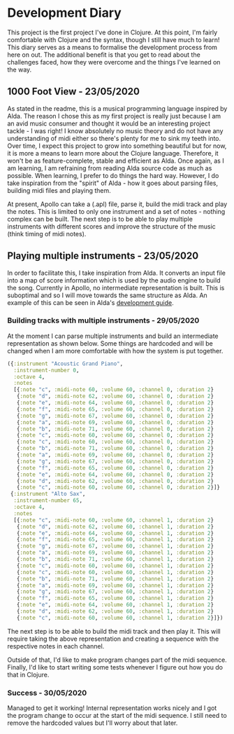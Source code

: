# Development Diary

This project is the first project I've done in Clojure. At this point, I'm fairly comfortable with Clojure and the syntax, though I still have much to learn! This diary serves as a means to formalise the development process from here on out. The additional benefit is that you get to read about the challenges faced, how they were overcome and the things I've learned on the way.

## 1000 Foot View - 23/05/2020

As stated in the readme, this is a musical programming language inspired by Alda. The reason I chose this as my first project is really just because I am an avid music consumer and thought it would be an interesting project tackle - I was right! I know absolutely no music theory and do not have any understanding of midi either so there's plenty for me to sink my teeth into. Over time, I expect this project to grow into something beautiful but for now, it is more a means to learn more about the Clojure language. Therefore, it won't be as feature-complete, stable and efficient as Alda. Once again, as I am learning, I am refraining from reading Alda source code as much as possible. When learning, I prefer to do things the hard way. However, I do take inspiration from the "spirit" of Alda - how it goes about parsing files, building midi files and playing them.

At present, Apollo can take a (.apl) file, parse it, build the midi track and play the notes. This is limited to only one instrument and a set of notes - nothing complex can be built. The next step is to be able to play multiple instruments with different scores and improve the structure of the music (think timing of midi notes).

## Playing multiple instruments - 23/05/2020

In order to facilitate this, I take inspiration from Alda. It converts an input file into a map of score information which is used by the audio engine to build the song. Currently in Apollo, no intermediate representation is built. This is suboptimal and so I will move towards the same structure as Alda. An example of this can be seen in Alda's [development guide](https://github.com/alda-lang/alda-core/blob/master/doc/development-guide.md).

### Building tracks with multiple instruments - 29/05/2020

At the moment I can parse multiple instruments and build an intermediate representation as shown below. Some things are hardcoded and will be changed when I am more comfortable with how the system is put together.

```clojure
({:instrument "Acoustic Grand Piano",
  :instrument-number 0,
  :octave 4,
  :notes
  [{:note "c", :midi-note 60, :volume 60, :channel 0, :duration 2}
   {:note "d", :midi-note 62, :volume 60, :channel 0, :duration 2}
   {:note "e", :midi-note 64, :volume 60, :channel 0, :duration 2}
   {:note "f", :midi-note 65, :volume 60, :channel 0, :duration 2}
   {:note "g", :midi-note 67, :volume 60, :channel 0, :duration 2}
   {:note "a", :midi-note 69, :volume 60, :channel 0, :duration 2}
   {:note "b", :midi-note 71, :volume 60, :channel 0, :duration 2}
   {:note "c", :midi-note 60, :volume 60, :channel 0, :duration 2}
   {:note "c", :midi-note 60, :volume 60, :channel 0, :duration 2}
   {:note "b", :midi-note 71, :volume 60, :channel 0, :duration 2}
   {:note "a", :midi-note 69, :volume 60, :channel 0, :duration 2}
   {:note "g", :midi-note 67, :volume 60, :channel 0, :duration 2}
   {:note "f", :midi-note 65, :volume 60, :channel 0, :duration 2}
   {:note "e", :midi-note 64, :volume 60, :channel 0, :duration 2}
   {:note "d", :midi-note 62, :volume 60, :channel 0, :duration 2}
   {:note "c", :midi-note 60, :volume 60, :channel 0, :duration 2}]}
 {:instrument "Alto Sax",
  :instrument-number 65,
  :octave 4,
  :notes
  [{:note "c", :midi-note 60, :volume 60, :channel 1, :duration 2}
   {:note "d", :midi-note 62, :volume 60, :channel 1, :duration 2}
   {:note "e", :midi-note 64, :volume 60, :channel 1, :duration 2}
   {:note "f", :midi-note 65, :volume 60, :channel 1, :duration 2}
   {:note "g", :midi-note 67, :volume 60, :channel 1, :duration 2}
   {:note "a", :midi-note 69, :volume 60, :channel 1, :duration 2}
   {:note "b", :midi-note 71, :volume 60, :channel 1, :duration 2}
   {:note "c", :midi-note 60, :volume 60, :channel 1, :duration 2}
   {:note "c", :midi-note 60, :volume 60, :channel 1, :duration 2}
   {:note "b", :midi-note 71, :volume 60, :channel 1, :duration 2}
   {:note "a", :midi-note 69, :volume 60, :channel 1, :duration 2}
   {:note "g", :midi-note 67, :volume 60, :channel 1, :duration 2}
   {:note "f", :midi-note 65, :volume 60, :channel 1, :duration 2}
   {:note "e", :midi-note 64, :volume 60, :channel 1, :duration 2}
   {:note "d", :midi-note 62, :volume 60, :channel 1, :duration 2}
   {:note "c", :midi-note 60, :volume 60, :channel 1, :duration 2}]})
```
The next step is to be able to build the midi track and then play it. This will require taking the above representation and creating a sequence with the respective notes in each channel. 

Outside of that, I'd like to make program changes part of the midi sequence. Finally, I'd like to start writing some tests whenever I figure out how you do that in Clojure.

### Success - 30/05/2020

Managed to get it working! Internal representation works nicely and I got the program change to occur at the start of the midi sequence. I still need to remove the hardcoded values but I'll worry about that later.

